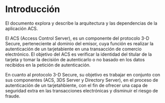 # Introducción

El documento explora y describe la arquitectura y las dependencias de la aplicación ACS.

El ACS (Access Control Server), es un componente del protocolo 3-D Secure, perteneciente al dominio del emisor, cuya función es realizar la autenticación de un tarjetabiente en una transacción de comercio electrónico. El objetivo del ACS es verificar la identidad del titular de la tarjeta y tomar la decisión de autenticarlo o no basado en los datos recibidos en la petición de autenticación.

En cuanto al protocolo 3-D Secure, su objetivo es trabajar en conjunto con sus componentes (ACS, 3DS Server y Directory Server), en el proceso de autenticación de un tarjetahbiente, con el fin de ofrecer una capa de seguridad extra en las transacciones electrónicas y disminuir el riesgo de fraude.